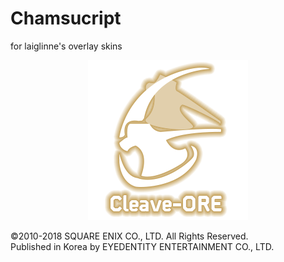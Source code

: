# Chamsucript

for laiglinne's overlay skins

<center><img src="https://github.com/laiglinne-ff/FFXIV_Chamsucript/blob/master/cleaveore.png" alt="cleaveore-js logo"/></center>

©2010-2018 SQUARE ENIX CO., LTD. All Rights Reserved. <br>
Published in Korea by EYEDENTITY ENTERTAINMENT CO., LTD.

